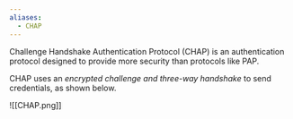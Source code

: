 ```yaml
---
aliases:
  - CHAP
---
```

Challenge Handshake Authentication Protocol (CHAP) is an authentication protocol designed to provide more security than protocols like PAP. 

CHAP uses an *encrypted challenge and three-way handshake* to send credentials, as shown below.

![[CHAP.png]]

